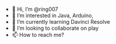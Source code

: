 - 👋 Hi, I’m @ring007
- 👀 I’m interested in Java, Arduino, 
- 🌱 I’m currently learning Davinci Resolve
- 💞️ I’m looking to collaborate on play
- 📫 How to reach me?

<!---
ring007/ring007 is a ✨ special ✨ repository because its `README.md` (this file) appears on your GitHub profile.
You can click the Preview link to take a look at your changes.
--->
